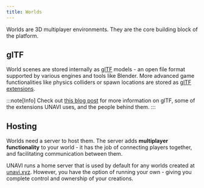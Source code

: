 ```yaml
---
title: Worlds
---
```


Worlds are 3D multiplayer environments.
They are the core building block of the platform.

## glTF

World scenes are stored internally as [glTF](https://github.com/KhronosGroup/glTF) models - an open file format supported by various engines and tools like Blender.
More advanced game functionalities like physics colliders or spawn locations are stored as [glTF extensions](https://github.com/KhronosGroup/glTF/blob/main/extensions/README.md).

:::note[Info]
Check out [this blog post](https://mirror.xyz/m3org.eth/00qAzFnCCmAHrqGAQiqObgAD2x6E8wxKtsTSFtorhf0) for more information on glTF, some of the extensions UNAVI uses, and the people behind them.
:::

## Hosting

Worlds need a server to host them.
The server adds **multiplayer functionality** to your world -
it has the job of connecting players together, and facilitating communication between them.

UNAVI runs a home server that is used by default for any worlds created at [unavi.xyz](https://unavi.xyz).
However, you have the option of running your own - giving you complete control and ownership of your creations.
